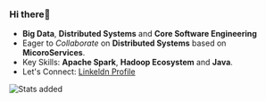 ### Hi there👋

- **Big Data**, **Distributed Systems** and **Core Software Engineering**
- Eager to *Collaborate* on **Distributed Systems** based on **MicoroServices**.
- Key Skills: **Apache Spark**, **Hadoop Ecosystem** and **Java**.
- Let's Connect: [Linkeldn Profile](https://www.linkedin.com/in/pradyumn-agrawal/)

![Stats added](https://github-readme-stats.vercel.app/api?username=miss-jain-16&&show_icons=true&title_color=ffffff&icon_color=bb2acf&text_color=daf7dc&bg_color=151515)
